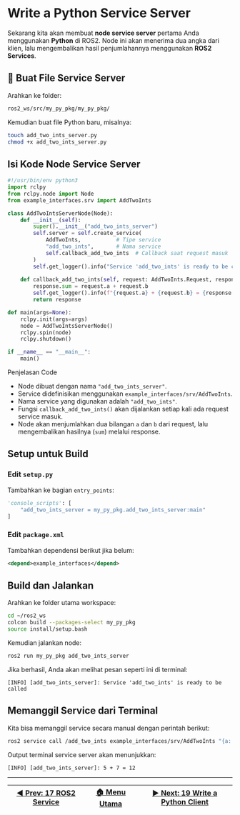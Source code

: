 # Write a Python Service Server

Sekarang kita akan membuat **node service server** pertama Anda menggunakan **Python** di ROS2. Node ini akan menerima dua angka dari klien, lalu mengembalikan hasil penjumlahannya menggunakan **ROS2 Services**.

## 📁 Buat File Service Server

Arahkan ke folder:

```bash
ros2_ws/src/my_py_pkg/my_py_pkg/
```

Kemudian buat file Python baru, misalnya:

```bash
touch add_two_ints_server.py
chmod +x add_two_ints_server.py
```

## Isi Kode Node Service Server

```python
#!/usr/bin/env python3
import rclpy
from rclpy.node import Node
from example_interfaces.srv import AddTwoInts

class AddTwoIntsServerNode(Node):
    def __init__(self):
        super().__init__("add_two_ints_server")
        self.server = self.create_service(
            AddTwoInts,           # Tipe service
            "add_two_ints",       # Nama service
            self.callback_add_two_ints  # Callback saat request masuk
        )
        self.get_logger().info("Service 'add_two_ints' is ready to be called")
        
    def callback_add_two_ints(self, request: AddTwoInts.Request, response: AddTwoInts.Response):
        response.sum = request.a + request.b
        self.get_logger().info(f"{request.a} + {request.b} = {response.sum}")
        return response

def main(args=None):
    rclpy.init(args=args)
    node = AddTwoIntsServerNode()
    rclpy.spin(node)
    rclpy.shutdown()

if __name__ == "__main__":
    main()
```

Penjelasan Code

- Node dibuat dengan nama `"add_two_ints_server"`.
- Service didefinisikan menggunakan `example_interfaces/srv/AddTwoInts`.
- Nama service yang digunakan adalah `"add_two_ints"`.
- Fungsi `callback_add_two_ints()` akan dijalankan setiap kali ada request service masuk.
- Node akan menjumlahkan dua bilangan `a` dan `b` dari request, lalu mengembalikan hasilnya (`sum`) melalui response.

## Setup untuk Build

### Edit `setup.py`

Tambahkan ke bagian `entry_points`:

```python
'console_scripts': [
    "add_two_ints_server = my_py_pkg.add_two_ints_server:main"
]
```

### Edit `package.xml`

Tambahkan dependensi berikut jika belum:


```xml
<depend>example_interfaces</depend>
```

## Build dan Jalankan

Arahkan ke folder utama workspace:

```bash
cd ~/ros2_ws
colcon build --packages-select my_py_pkg
source install/setup.bash
```

Kemudian jalankan node:

```bash
ros2 run my_py_pkg add_two_ints_server
```

Jika berhasil, Anda akan melihat pesan seperti ini di terminal:

```
[INFO] [add_two_ints_server]: Service 'add_two_ints' is ready to be called
```

## Memanggil Service dari Terminal

Kita bisa memanggil service secara manual dengan perintah berikut:

```bash
ros2 service call /add_two_ints example_interfaces/srv/AddTwoInts "{a: 5, b: 7}"
```

Output terminal service server akan menunjukkan:

```
[INFO] [add_two_ints_server]: 5 + 7 = 12
```

---

| [◀️ Prev: 17 ROS2 Service](../17_ros2_service/) | [🏠 Menu Utama](/) | [▶️ Next: 19 Write a Python Client](../19_/) |
| ---------------------------------------------- | ----------------- | ------------------------------------------- |
